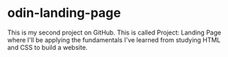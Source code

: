 # odin-landing-page
This is my second project on GitHub. This is called Project: Landing Page where I'll be applying the fundamentals I've learned from studying HTML and CSS to build a website.
